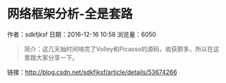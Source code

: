 # 网络框架分析-全是套路
作者：sdkfjksf
日期：2016-12-16 10:58
浏览量：6050
> 简介：这几天抽时间啃完了Volley和Picasso的源码，收获颇多，所以在这里跟大家分享一下。

 链接：http://blog.csdn.net/sdkfjksf/article/details/53674266
